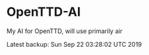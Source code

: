 # OpenTTD-AI
My AI for OpenTTD, will use primarily air

Latest backup: Sun Sep 22 03:28:02 UTC 2019
